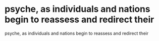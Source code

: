 # psyche, as individuals and nations begin to reassess and redirect their

psyche, as individuals and nations begin to reassess and redirect their